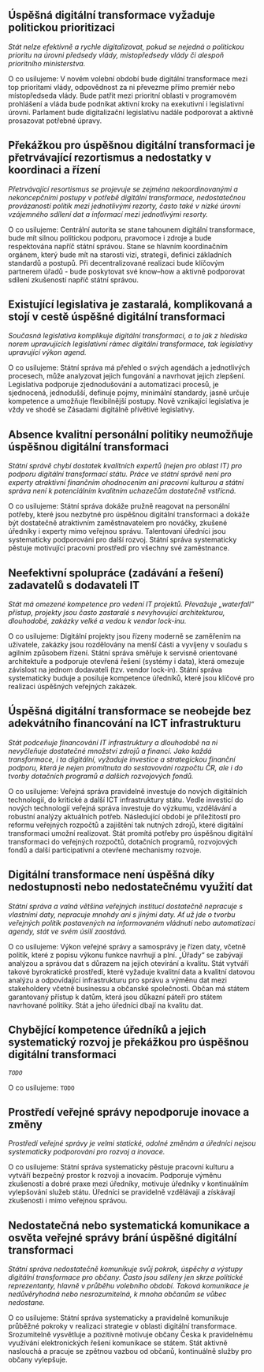 ## Úspěšná digitální transformace vyžaduje politickou prioritizaci

_Stát nelze efektivně a rychle digitalizovat, pokud se nejedná o politickou prioritu na úrovni předsedy vlády, místopředsedy vlády či alespoň prioritního ministerstva._

O co usilujeme:
V novém volební období bude digitální transformace mezi top prioritami vlády, odpovědnost za ni převezme přímo premiér nebo místopředseda vlády. Bude patřit mezi prioritní oblasti v programovém prohlášení a vláda bude podnikat aktivní kroky na exekutivní i legislativní úrovni. Parlament bude digitalizační legislativu nadále podporovat a aktivně prosazovat potřebné úpravy.


## Překážkou pro úspěšnou digitální transformaci je přetrvávající rezortismus a nedostatky v koordinaci a řízení

_Přetrvávající resortismus se projevuje se zejména nekoordinovanými a nekoncepčními postupy v potřebě digitální transformace, nedostatečnou provázaností politik mezi jednotlivými rezorty, často také v nízké úrovni vzájemného sdílení dat a informací mezi jednotlivými resorty._

O co usilujeme:
Centrální autorita se stane tahounem digitální transformace, bude mít silnou politickou podporu, pravomoce i zdroje a bude respektována napříč státní správou.
Stane se hlavním koordinačním orgánem, který bude mít na starosti vizi, strategii, definici základních standardů a postupů. Při decentralizované realizaci bude klíčovým partnerem úřadů - bude poskytovat své know–how a aktivně podporovat sdílení zkušeností napříč státní správou.


## Existující legislativa je zastaralá, komplikovaná a stojí v cestě úspěšné digitální transformaci

_Současná legislativa komplikuje digitální transformaci, a to jak z hlediska norem upravujících legislativní rámec digitální transformace, tak legislativy upravující výkon agend._

O co usilujeme:
Státní správa má přehled o svých agendách a jednotlivých procesech, může analyzovat jejich fungování a navrhovat jejich zlepšení. Legislativa podporuje zjednodušování a automatizaci procesů, je sjednocená, jednodušší, definuje pojmy, minimální standardy, jasně určuje kompetence a umožňuje flexibilnější postupy. 
Nově vznikající legislativa je vždy ve shodě se Zásadami digitálně přívětivé legislativy.



## Absence kvalitní personální politiky neumožňuje úspěšnou digitální transformaci

_Státní správě chybí dostatek kvalitních expertů (nejen pro oblast IT) pro podporu digitální transformací státu. Práce ve státní správě není pro experty atraktivní finančním ohodnocením ani pracovní kulturou a státní správa není k potenciálním kvalitním uchazečům dostatečně vstřícná._

O co usilujeme:
Státní správa dokáže pružně reagovat na personální potřeby, které jsou nezbytné pro úspěšnou digitální transformaci a dokáže být dostatečně atraktivním zaměstnavatelem pro nováčky, zkušené úředníky i experty mimo veřejnou správu. Talentovaní úředníci jsou systematicky podporováni pro další rozvoj. Státní správa systematicky pěstuje motivující pracovní prostředí pro všechny své zaměstnance.
 


## Neefektivní spolupráce (zadávání a řešení) zadavatelů s dodavateli IT

_Stát má omezené kompetence pro vedení IT projektů. Převažuje „waterfall“ přístup, projekty jsou často zastaralé s nevyhovující architekturou, dlouhodobé, zakázky velké a vedou k vendor lock-inu._

O co usilujeme:
Digitální projekty jsou řízeny moderně se zaměřením na uživatele, zakázky jsou rozdělovány na menší části a vyvíjeny v souladu s agilním způsobem řízení. 
Státní správa směřuje k servisně orientované architektuře a podporuje otevřená řešení (systémy i data), která omezuje závislost na jednom dodavateli (tzv. vendor lock-in). Státní správa systematicky buduje a posiluje kompetence úředníků, které jsou klíčové pro realizaci úspěšných veřejných zakázek.



## Úspěšná digitální transformace se neobejde bez adekvátního financování na ICT infrastrukturu

_Stát podceňuje financování IT infrastruktury a dlouhodobě na ni nevyčleňuje dostatečné množství zdrojů a financí. Jako každá transformace, i ta digitální, vyžaduje investice a strategickou finanční podporu, která je nejen promítnuta do sestavování rozpočtu ČR, ale i do tvorby dotačních programů a dalších rozvojových fondů._

O co usilujeme:
Veřejná správa pravidelně investuje do nových digitálních technologií, do kritické a další ICT infrastruktury státu. Vedle investicí do nových technologií veřejná správa investuje do výzkumu, vzdělávání a robustní analýzy aktuálních potřeb. Následující období je příležitostí pro reformu veřejných rozpočtů a zajištění tak nutných zdrojů, které digitální transformaci umožní realizovat. Stát promítá potřeby pro úspěšnou digitální transformaci do veřejných rozpočtů, dotačních programů, rozvojových fondů a další participativní a otevřené mechanismy rozvoje.


## Digitální transformace není úspěšná díky nedostupnosti nebo nedostatečnému využití dat

_Státní správa a valná většina veřejných institucí dostatečně nepracuje s vlastními daty, nepracuje mnohdy ani s jinými daty. Ať už jde o tvorbu veřejných politik postavených na informovaném vládnutí nebo automatizaci agendy, stát ve svém úsilí zaostává._

O co usilujeme:
Výkon veřejné správy a samosprávy je řízen daty, včetně politik, které z popisu výkonu funkce navrhují a plní. „Úřady“ se zabývají analýzou a správou dat s důrazem na jejich otevírání a kvalitu. Stát vytváří takové byrokratické prostředí, které vyžaduje kvalitní data a kvalitní datovou analýzu a odpovídající infrastrukturu pro správu a výměnu dat mezi stakeholdery včetně businessu a občanské společnosti. Občan má státem garantovaný přístup k datům, která jsou důkazní páteří pro státem navrhované politiky. Stát a jeho úředníci dbají na kvalitu dat.

## Chybějící kompetence úředníků a jejich systematický rozvoj je překážkou pro úspěšnou digitální transformaci

_`TODO`_

O co usilujeme:
`TODO`

## Prostředí veřejné správy nepodporuje inovace a změny

_Prostředí veřejné správy je velmi statické, odolné změnám a úředníci nejsou systematicky podporováni pro rozvoj a inovace._

O co usilujeme: Státní správa systematicky pěstuje pracovní kulturu a vytváří bezpečný prostor k rozvoji a inovacím.
Podporuje výměnu zkušeností a dobré praxe mezi úředníky, motivuje úředníky v kontinuálním vylepšování služeb státu. Úředníci se pravidelně vzdělávají a získávají zkušenosti i mimo veřejnou správou.

## Nedostatečná nebo systematická komunikace a osvěta veřejné správy brání úspěšné digitální transformaci

_Státní správa nedostatečně komunikuje svůj pokrok, úspěchy a výstupy digitální transformace pro občany. Často jsou sdíleny jen skrze politické reprezentanty, hlavně v průběhu volebního období. Taková komunikace je nedůvěryhodná nebo nesrozumitelná, k mnoha občanům se vůbec nedostane._

O co usilujeme:
Státní správa systematicky a pravidelně komunikuje průběžné pokroky v realizaci strategie v oblasti digitální transformace. 
Srozumitelně vysvětluje a pozitivně motivuje občany Česka k pravidelnému využívání elektronických řešení komunikace se státem.
Stát aktivně naslouchá a pracuje se zpětnou vazbou od občanů, kontinuálně služby pro občany vylepšuje.

